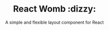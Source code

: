 <h1 align="center">React Womb :dizzy:</h1>
<p align="center">A simple and flexible layout component for React</p>
